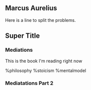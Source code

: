 ## Marcus Aurelius

Here is a line to split the problems.

## Super Title

### Mediations

This is the book I'm reading right now

%philosophy %stoicism %mentalmodel

### Mediatations Part 2
